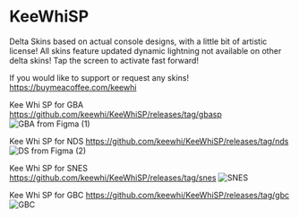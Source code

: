 # KeeWhiSP
Delta Skins based on actual console designs, with a little bit of artistic license!
All skins feature updated dynamic lightning not available on other delta skins!
Tap the screen to activate fast forward!

If you would like to support or request any skins! https://buymeacoffee.com/keewhi

Kee Whi SP for GBA
https://github.com/keewhi/KeeWhiSP/releases/tag/gbasp
![GBA from Figma (1)](https://github.com/keewhi/KeeWhiSP/assets/96317800/e8398f2c-0c4c-4bc1-b417-ddd914781f45)



Kee Whi SP for NDS
https://github.com/keewhi/KeeWhiSP/releases/tag/nds
![DS from Figma (2)](https://github.com/keewhi/KeeWhiSP/assets/96317800/7824bf30-ff9c-45c3-b7b0-dac6d13289a7)



Kee Whi SP for SNES
https://github.com/keewhi/KeeWhiSP/releases/tag/snes
![SNES](https://github.com/keewhi/KeeWhiSP/assets/96317800/baf78a64-bda0-4e41-b244-a3320d4b5290)



Kee Whi SP for GBC
https://github.com/keewhi/KeeWhiSP/releases/tag/gbc
![GBC](https://github.com/keewhi/KeeWhiSP/assets/96317800/3923af17-c54f-4ac5-ba48-e1dd278d504e)
